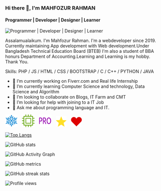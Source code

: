 ### Hi there 👋, I'm **MAHFOZUR RAHMAN**
#### Programmer | Developer | Designer | Learner
![Programmer | Developer | Designer | Learner](https://arturssmirnovs.github.io/github-profile-readme-generator/images/banner.png)

Assalamualaikum. I'm Mahfozur Rahman. I'm a webdeveloper since 2019. Currently maintaining App development with Web development.Under Bangladesh Technical  Education Board (BTEB) I'm also a student of BBA honurs Department of Accounting.Learning and Learning is my hobby.
Thank You.

Skills: PHP / JS / HTML / CSS / BOOTSTRAP / C / C++ / PYTHON / JAVA

- 🔭 I’m currently working on Fiverr.com and Real life Internship 
- 🌱 I’m currently learning Computer Science and technology, Data Science and Algorithm 
- 👯 I’m looking to collaborate on Blogs, IT Farm and CMT 
- 🤔 I’m looking for help with joining to a IT Job 
- 💬 Ask me about programming language and IT. 



  

<a href='https://archiveprogram.github.com/'><img src='https://raw.githubusercontent.com/acervenky/animated-github-badges/master/assets/acbadge.gif' width='40' height='40'></a> <a href='https://docs.github.com/en/developers'><img src='https://raw.githubusercontent.com/acervenky/animated-github-badges/master/assets/devbadge.gif' width='40' height='40'></a> <a href='https://github.com/pricing'><img src='https://raw.githubusercontent.com/acervenky/animated-github-badges/master/assets/pro.gif' width='40' height='40'></a> <a href='https://stars.github.com/'><img src='https://raw.githubusercontent.com/acervenky/animated-github-badges/master/assets/starbadge.gif' width='35' height='35'></a> <a href='https://docs.github.com/en/github/supporting-the-open-source-community-with-github-sponsors'><img src='https://raw.githubusercontent.com/acervenky/animated-github-badges/master/assets/sponsorbadge.gif' width='35' height='35'></a> 



[![Top Langs](https://github-readme-stats.vercel.app/api/top-langs/?username=mdshawn)](https://github.com/anuraghazra/github-readme-stats)

![GitHub stats](https://github-readme-stats.vercel.app/api?username=mdshawn&show_icons=true)  

![GitHub Activity Graph](https://activity-graph.herokuapp.com/graph?username=mdshawn)  

![GitHub metrics](https://metrics.lecoq.io/mdshawn)  

![GitHub streak stats](https://github-readme-streak-stats.herokuapp.com/?user=mdshawn)  

![Profile views](https://gpvc.arturio.dev/mdshawn)  
